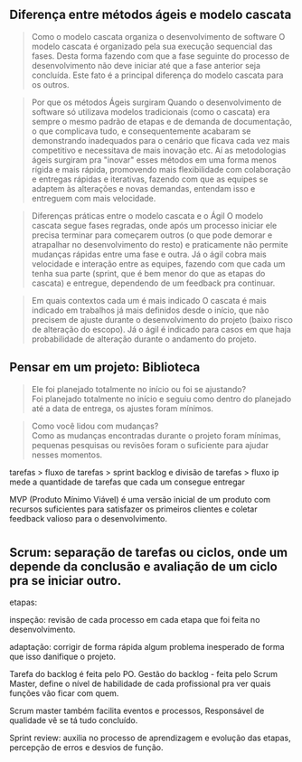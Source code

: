 ## Diferença entre métodos ágeis e modelo cascata
> Como o modelo cascata organiza o desenvolvimento de software
O modelo cascata é organizado pela sua execução sequencial das fases. Desta forma fazendo com que a fase seguinte do processo de desenvolvimento não deve iniciar até que a fase anterior seja concluída. Este fato é a principal diferença do modelo cascata para os outros.


> Por que os métodos Ágeis surgiram
Quando o desenvolvimento de software só utilizava modelos tradicionais (como o cascata) era sempre o mesmo padrão de etapas e de demanda de documentação, o que complicava tudo, e consequentemente acabaram se demonstrando inadequados para o cenário que ficava cada vez mais competitivo e necessitava de mais inovação etc. Aí as metodologias ágeis surgiram pra "inovar" esses métodos em uma forma menos rígida e mais rápida, promovendo mais flexibilidade com colaboração e entregas rápidas e iterativas, fazendo com que as equipes se adaptem às alterações e novas demandas, entendam isso e entreguem com mais velocidade.


> Diferenças práticas entre o modelo cascata e o Ágil
O modelo cascata segue fases regradas, onde após um processo iniciar ele precisa terminar para começarem outros (o que pode demorar e atrapalhar no desenvolvimento do resto) e praticamente não permite mudanças rápidas entre uma fase e outra. Já o ágil cobra mais velocidade e interação entre as equipes, fazendo com que cada um tenha sua parte (sprint, que é bem menor do que as etapas do cascata) e entregue, dependendo de um feedback pra continuar.


> Em quais contextos cada um é mais indicado
O cascata é mais indicado em trabalhos já mais definidos desde o início, que não precisem de ajuste durante o desenvolvimento do projeto (baixo risco de alteração do escopo). Já o ágil é indicado para casos em que haja probabilidade de alteração durante o andamento do projeto.


## Pensar em um projeto: Biblioteca  
> Ele foi planejado totalmente no início ou foi se ajustando?  
Foi planejado totalmente no início e seguiu como dentro do planejado até a data de entrega, os ajustes foram mínimos.  
 

> Como você lidou com mudanças?  
Como as mudanças encontradas durante o projeto foram mínimas, pequenas pesquisas ou revisões foram o suficiente para ajudar nesses momentos.

tarefas > fluxo de tarefas > sprint backlog e divisão de tarefas > fluxo ip mede a quantidade de tarefas que cada um consegue entregar 

 MVP (Produto Mínimo Viável) é uma versão inicial de um produto com recursos suficientes para satisfazer os primeiros clientes e coletar feedback valioso para o desenvolvimento. 

#
 
## Scrum: separação de tarefas ou ciclos, onde um depende da conclusão e avaliação de um ciclo pra se iniciar outro.

etapas:


inspeção: revisão de cada processo em cada etapa que foi feita no desenvolvimento.

adaptação: corrigir de forma rápida algum problema inesperado de forma que isso danifique o projeto.

Tarefa do backlog é feita pelo PO.
Gestão do backlog - feita pelo Scrum Master, define o nível de habilidade de cada profissional pra ver quais funções vão ficar com quem.

Scrum master também facilita eventos e processos, 
Responsável de qualidade vê se tá tudo concluído. 


Sprint review: auxilia no processo de aprendizagem e evolução das etapas, percepção de erros e desvios de função.

